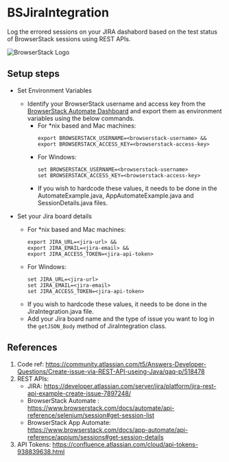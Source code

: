 # BSJiraIntegration

Log the errored sessions on your JIRA dashabord based on the test status of BrowserStack sessions using REST APIs.

![BrowserStack Logo](https://d98b8t1nnulk5.cloudfront.net/production/images/layout/logo-header.png?1469004780)


## Setup steps
* Set Environment Variables 
  * Identify your BrowserStack username and access key from the [BrowserStack Automate Dashboard](https://automate.browserstack.com/) and export them as environment variables using the below commands.
    * For *nix based and Mac machines:
        ```
        export BROWSERSTACK_USERNAME=<browserstack-username> &&
        export BROWSERSTACK_ACCESS_KEY=<browserstack-access-key>
        ```
    * For Windows:
        ```
        set BROWSERSTACK_USERNAME=<browserstack-username>
        set BROWSERSTACK_ACCESS_KEY=<browserstack-access-key>
        ```
    * If you wish to hardcode these values, it needs to be done in the AutomateExample.java, AppAutomateExample.java and SessionDetails.java files. 
      
* Set your Jira board details
    * For *nix based and Mac machines:
        ```
        export JIRA_URL=<jira-url> &&
        export JIRA_EMAIL=<jira-email> &&
        export JIRA_ACCESS_TOKEN=<jira-api-token>
        ```
    * For Windows:
        ```
        set JIRA_URL=<jira-url>
        set JIRA_EMAIL=<jira-email>
        set JIRA_ACCESS_TOKEN=<jira-api-token>
        ```
    * If you wish to hardcode these values, it needs to be done in the JiraIntegration.java file.
    * Add your Jira board name and the type of issue you want to log in the `getJSON_Body` method of JiraIntegration class.


## References
1. Code ref:  https://community.atlassian.com/t5/Answers-Developer-Questions/Create-issue-via-REST-API-useing-Java/qaq-p/518478
2. REST APIs: 
   * JIRA: https://developer.atlassian.com/server/jira/platform/jira-rest-api-example-create-issue-7897248/
   * BrowserStack Automate : https://www.browserstack.com/docs/automate/api-reference/selenium/session#get-session-list
   * BrowserStack App Automate: https://www.browserstack.com/docs/app-automate/api-reference/appium/sessions#get-session-details 
3. API Tokens: https://confluence.atlassian.com/cloud/api-tokens-938839638.html